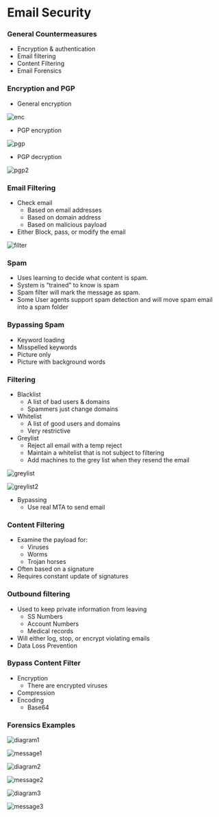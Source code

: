 

# Email Security

### General Countermeasures
- Encryption & authentication
- Email filtering
- Content Filtering
- Email Forensics

### Encryption and PGP
- General encryption

![enc](./enc.png)

- PGP encryption

![pgp](./pgp.png)

- PGP decryption

![pgp2](./pgp2.png)


### Email Filtering
- Check email
    - Based on email addresses
    - Based on domain address
    - Based on malicious payload
- Either Block, pass, or modify the email

![filter](./filter.png)


### Spam
- Uses learning to decide what content is spam.
- System is “trained” to know is spam
- Spam filter will mark the message as spam.
- Some User agents support spam detection and will move spam email into a spam folder

### Bypassing Spam
- Keyword loading
- Misspelled keywords
- Picture only
- Picture with background words

### Filtering 
- Blacklist
    - A list of bad users & domains
    - Spammers just change domains
- Whitelist
    - A list of good users and domains
    - Very restrictive
- Greylist
    - Reject all email with a temp reject
    - Maintain a whitelist that is not subject to filtering
    - Add machines to the grey list when they resend the email

![greylist](./greylist.png)

![greylist2](./greylist2.png)

- Bypassing 
    - Use real MTA to send email


### Content Filtering
- Examine the payload for:
    - Viruses
    - Worms
    - Trojan horses
- Often based on a signature
- Requires constant update of signatures

### Outbound filtering
- Used to keep private information from leaving
    - SS Numbers
    - Account Numbers
    - Medical records
- Will either log, stop, or encrypt violating emails
- Data Loss Prevention


### Bypass Content Filter
- Encryption
    - There are encrypted viruses
- Compression
- Encoding
    - Base64

### Forensics Examples

![diagram1](./diagram1.png)

![message1](./message1.png)


![diagram2](./diagram2.png)

![message2](./message2.png)


![diagram3](./diagram3.png)

![message3](./message3.png)

